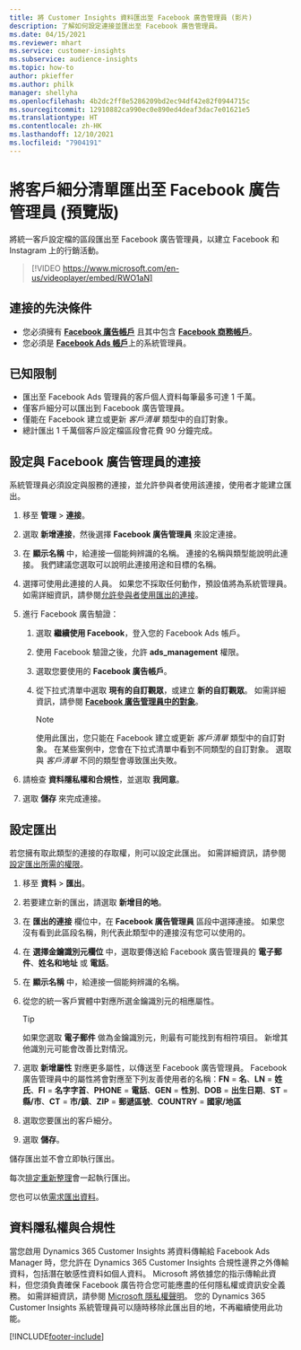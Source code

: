 ```yaml
---
title: 將 Customer Insights 資料匯出至 Facebook 廣告管理員 (影片)
description: 了解如何設定連接並匯出至 Facebook 廣告管理員。
ms.date: 04/15/2021
ms.reviewer: mhart
ms.service: customer-insights
ms.subservice: audience-insights
ms.topic: how-to
author: pkieffer
ms.author: philk
manager: shellyha
ms.openlocfilehash: 4b2dc2ff8e5286209bd2ec94df42e82f0944715c
ms.sourcegitcommit: 12910882ca990ec0e890ed4deaf3dac7e01621e5
ms.translationtype: HT
ms.contentlocale: zh-HK
ms.lasthandoff: 12/10/2021
ms.locfileid: "7904191"
---
```

# <a name="export-segments-list-to-facebook-ads-manager-preview"></a>將客戶細分清單匯出至 Facebook 廣告管理員 (預覽版)

將統一客戶設定檔的區段匯出至 Facebook 廣告管理員，以建立 Facebook 和 Instagram 上的行銷活動。

> [!VIDEO https://www.microsoft.com/en-us/videoplayer/embed/RWO1aN]

## <a name="prerequisites-for-connection"></a>連接的先決條件

- 您必須擁有 [**Facebook 廣告帳戶**](https://www.facebook.com/business/learn/lessons/step-by-step-ads-manager-account) 且其中包含 [**Facebook 商務帳戶**](https://business.facebook.com/)。
- 您必須是 [**Facebook Ads 帳戶**](https://www.facebook.com/business/learn/lessons/step-by-step-ads-manager-account)上的系統管理員。

## <a name="known-limitations"></a>已知限制

- 匯出至 Facebook Ads 管理員的客戶個人資料每筆最多可達 1 千萬。
- 僅客戶細分可以匯出到 Facebook 廣告管理員。
- 僅能在 Facebook 建立或更新 *客戶清單* 類型中的自訂對象。
- 總計匯出 1 千萬個客戶設定檔區段會花費 90 分鐘完成。

## <a name="set-up-connection-to-facebook-ads-manager"></a>設定與 Facebook 廣告管理員的連接

系統管理員必須設定與服務的連接，並允許參與者使用該連接，使用者才能建立匯出。

1. 移至 **管理** > **連接**。

1. 選取 **新增連接**，然後選擇 **Facebook 廣告管理員** 來設定連接。

1. 在 **顯示名稱** 中，給連接一個能夠辨識的名稱。 連接的名稱與類型能說明此連接。 我們建議您選取可以說明此連接用途和目標的名稱。

1. 選擇可使用此連接的人員。 如果您不採取任何動作，預設值將為系統管理員。 如需詳細資訊，請參閱[允許參與者使用匯出的連接](connections.md#allow-contributors-to-use-a-connection-for-exports)。

1. 進行 Facebook 廣告驗證： 

   1. 選取 **繼續使用 Facebook**，登入您的 Facebook Ads 帳戶。

   1. 使用 Facebook 驗證之後，允許 **ads_management** 權限。

   1. 選取您要使用的 **Facebook 廣告帳戶**。

   1. 從下拉式清單中選取 **現有的自訂觀眾**，或建立 **新的自訂觀眾**。 如需詳細資訊，請參閱 [**Facebook 廣告管理員中的對象**](https://www.facebook.com/business/help/744354708981227?id=2469097953376494)。
      > [!NOTE]
      > 使用此匯出，您只能在 Facebook 建立或更新 *客戶清單* 類型中的自訂對象。 在某些案例中，您會在下拉式清單中看到不同類型的自訂對象。 選取與 *客戶清單* 不同的類型會導致匯出失敗。 

1. 請檢查 **資料隱私權和合規性**，並選取 **我同意**。

1. 選取 **儲存** 來完成連接。

## <a name="configure-an-export"></a>設定匯出

若您擁有取此類型的連接的存取權，則可以設定此匯出。 如需詳細資訊，請參閱[設定匯出所需的權限](export-destinations.md#set-up-a-new-export)。

1. 移至 **資料** > **匯出**。

1. 若要建立新的匯出，請選取 **新增目的地**。 

1. 在 **匯出的連接** 欄位中，在 **Facebook 廣告管理員** 區段中選擇連接。 如果您沒有看到此區段名稱，則代表此類型中的連接沒有您可以使用的。

1. 在 **選擇金鑰識別元欄位** 中，選取要傳送給 Facebook 廣告管理員的 **電子郵件**、**姓名和地址** 或 **電話**。 

1. 在 **顯示名稱** 中，給連接一個能夠辨識的名稱。

1. 從您的統一客戶實體中對應所選金鑰識別元的相應屬性。
   > [!TIP]
   > 如果您選取 **電子郵件** 做為金鑰識別元，則最有可能找到有相符項目。 新增其他識別元可能會改善比對情況。

1. 選取 **新增屬性** 對應更多屬性，以傳送至 Facebook 廣告管理員。 Facebook 廣告管理員中的屬性將會對應至下列友善使用者的名稱：**FN** = **名**、**LN** = **姓氏**、**FI** = **名字字首**、**PHONE** = **電話**、**GEN** = **性別**、**DOB** = **出生日期**、**ST** = **縣/市**、**CT** = **市/鎮**、**ZIP** = **郵遞區號**、**COUNTRY** = **國家/地區**

1. 選取您要匯出的客戶細分。

1. 選取 **儲存**。

儲存匯出並不會立即執行匯出。

每次[排定重新整理](system.md#schedule-tab)會一起執行匯出。 

您也可以依[需求匯出資料](export-destinations.md#run-exports-on-demand)。 

## <a name="data-privacy-and-compliance"></a>資料隱私權與合規性

當您啟用 Dynamics 365 Customer Insights 將資料傳輸給 Facebook Ads Manager 時，您允許在 Dynamics 365 Customer Insights 合規性邊界之外傳輸資料，包括潛在敏感性資料如個人資料。 Microsoft 將依據您的指示傳輸此資料，但您須負責確保 Facebook 廣告符合您可能應盡的任何隱私權或資訊安全義務。 如需詳細資訊，請參閱 [Microsoft 隱私權聲明](https://go.microsoft.com/fwlink/?linkid=396732)。
您的 Dynamics 365 Customer Insights 系統管理員可以隨時移除此匯出目的地，不再繼續使用此功能。


[!INCLUDE[footer-include](../includes/footer-banner.md)]
